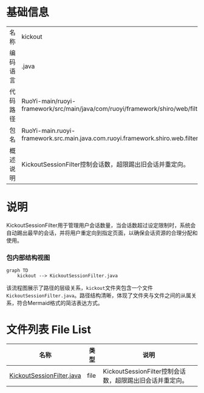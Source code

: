 # 基础信息

|      |      |
|------|------|
| 名称 | kickout |
| 编码语言 | .java |
| 代码路径 | RuoYi-main/ruoyi-framework/src/main/java/com/ruoyi/framework/shiro/web/filter/kickout |
| 包名 | RuoYi-main.ruoyi-framework.src.main.java.com.ruoyi.framework.shiro.web.filter.kickout |
| 概述说明 | KickoutSessionFilter控制会话数，超限踢出旧会话并重定向。 |

# 说明

KickoutSessionFilter用于管理用户会话数量，当会话数超过设定限制时，系统会自动踢出最早的会话，并将用户重定向到指定页面，以确保会话资源的合理分配和使用。


### 包内部结构视图

```mermaid
graph TD
    kickout --> KickoutSessionFilter.java
```

该流程图展示了路径的层级关系，`kickout`文件夹包含一个文件`KickoutSessionFilter.java`。路径结构清晰，体现了文件夹与文件之间的从属关系，符合Mermaid格式的简洁表达方式。

# 文件列表 File List

| 名称   | 类型  | 说明 |
|-------|------|-------------|
| [KickoutSessionFilter.java](KickoutSessionFilter.md) | file | KickoutSessionFilter控制会话数，超限踢出旧会话并重定向。 |


